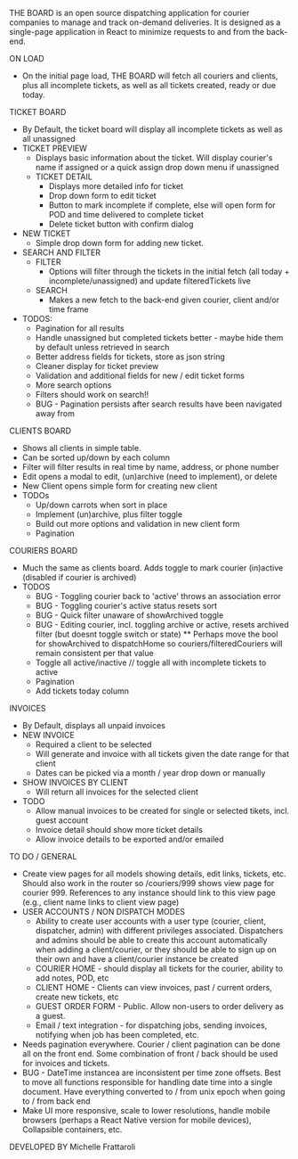 THE BOARD is an open source dispatching application for courier companies to manage and track on-demand deliveries. It is designed as a single-page application in React to minimize requests to and from the back-end.

ON LOAD
- On the initial page load, THE BOARD will fetch all couriers and clients, plus all incomplete tickets, as well as all tickets created, ready or due today.

TICKET BOARD
- By Default, the ticket board will display all incomplete tickets as well as all unassigned
- TICKET PREVIEW
  - Displays basic information about the ticket. Will display courier's name if assigned or a quick assign drop down menu if unassigned
  - TICKET DETAIL
    - Displays more detailed info for ticket
    - Drop down form to edit ticket
    - Button to mark incomplete if complete, else will open form for POD and time delivered to complete ticket
    - Delete ticket button with confirm dialog
- NEW TICKET
  - Simple drop down form for adding new ticket.
- SEARCH AND FILTER
  - FILTER
    - Options will filter through the tickets in the initial fetch (all today + incomplete/unassigned) and update filteredTickets live
  - SEARCH
    - Makes a new fetch to the back-end given courier, client and/or time frame
- TODOS:
  - Pagination for all results
  - Handle unassigned but completed tickets better - maybe hide them by default unless retrieved in search
  - Better address fields for tickets, store as json string
  - Cleaner display for ticket preview
  - Validation and additional fields for new / edit ticket forms
  - More search options
  - Filters should work on search!!
  - BUG - Pagination persists after search results have been navigated away from

CLIENTS BOARD
- Shows all clients in simple table.
- Can be sorted up/down by each column
- Filter will filter results in real time by name, address, or phone number
- Edit opens a modal to edit, (un)archive (need to implement), or delete
- New Client opens simple form for creating new client
- TODOs
  - Up/down carrots when sort in place
  - Implement (un)archive, plus filter toggle
  - Build out more options and validation in new client form
  - Pagination

COURIERS BOARD
- Much the same as clients board. Adds toggle to mark courier (in)active (disabled if courier is archived)
- TODOS
  - BUG - Toggling courier back to 'active' throws an association error
  - BUG - Toggling courier's active status resets sort
  - BUG - Quick filter unaware of showArchived toggle
  - BUG - Editing courier, incl. toggling archive or active, resets archived filter (but doesnt toggle switch or state)
    ** Perhaps move the bool for showArchived to dispatchHome so couriers/filteredCouriers will remain consistent per that value
  - Toggle all active/inactive // toggle all with incomplete tickets to active
  - Pagination
  - Add tickets today column

INVOICES
- By Default, displays all unpaid invoices
- NEW INVOICE
  - Required a client to be selected
  - Will generate and invoice with all tickets given the date range for that client
  - Dates can be picked via a month / year drop down or manually
- SHOW INVOICES BY CLIENT
  - Will return all invoices for the selected client
- TODO
  - Allow manual invoices to be created for single or selected tikets, incl. guest account
  - Invoice detail should show more ticket details
  - Allow invoice details to be exported and/or emailed

TO DO / GENERAL
- Create view pages for all models showing details, edit links, tickets, etc. Should also work in the router so /couriers/999 shows view page for courier 999. References to any instance should link to this view page (e.g., client name links to client view page)
- USER ACCOUNTS / NON DISPATCH MODES
  - Ability to create user accounts with a user type (courier, client, dispatcher, admin) with different privileges associated. Dispatchers and admins should be able to create this account automatically when adding a client/courier, or they should be able to sign up on their own and have a client/courier instance be created
  - COURIER HOME - should display all tickets for the courier, ability to add notes, POD, etc
  - CLIENT HOME - Clients can view invoices, past / current orders, create new tickets, etc
  - GUEST ORDER FORM - Public. Allow non-users to order delivery as a guest.
  - Email / text integration - for dispatching jobs, sending invoices, notifying when job has been completed, etc.
- Needs pagination everywhere. Courier / client pagination can be done all on the front end. Some combination of front / back should be used for invoices and tickets.  
- BUG - DateTime instancea are inconsistent per time zone offsets. Best to move all functions responsible for handling date time into a single document. Have everything converted to / from unix epoch when going to / from back end
- Make UI more responsive, scale to lower resolutions, handle mobile browsers (perhaps a React Native version for mobile devices), Collapsible containers, etc.

DEVELOPED BY Michelle Frattaroli
